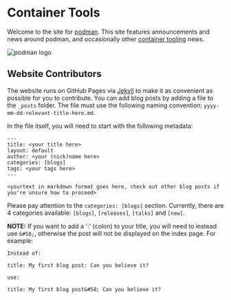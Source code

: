 # Container Tools

Welcome to the site for [podman](https://github.com/containers/libpod). This site features announcements and news around podman, and occasionally other [container tooling](https://github.com/containers/) news.

![podman logo](https://github.com/containers/podman.io/blob/master/images/podman.svg)

## Website Contributors

The website runs on GitHub Pages via [Jekyll](https://jekyllrb.com/) to make it as convenient as possible for you to contribute. You can add blog posts by adding a file to the `_posts` folder. The file must use the following naming convention: `yyyy-mm-dd-relevant-title-here.md`.

In the file itself, you will need to start with the following metadata:

```
---
title: <your title here>
layout: default
author: <your (nick)name here>
categories: [blogs]
tags: <your tags here>
---

<yourtext in markdown format goes here, check out other blog posts if you're unsure how to proceed>
```

Please pay attention to the `categories: [blogs]` section. Currently, there are 4 categories available: `[blogs]`, `[releases]`, `[talks]` and `[new]`.

**NOTE:** If you want to add a ':' (colon) to your title, you will need to instead use `&#58;`, otherwise the post will not be displayed on the index page.  For example:

```
Instead of:

title: My first blog post: Can you believe it?

use:

title: My first blog post&#58; Can you believe it?
``` 
